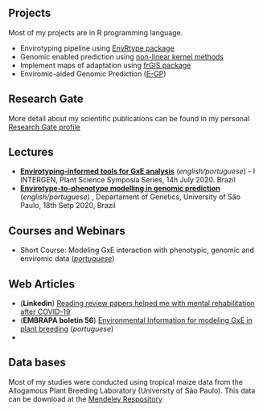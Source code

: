 ## Projects

Most of my projects are in R programming language.


- Envirotyping pipeline using [EnvRtype package](https://github.com/allogamous/EnvRtype/blob/master/README.md)
- Genomic enabled prediction using [non-linear kernel methods](https://github.com/gcostaneto/KernelMethods)
- Implement maps of adaptation using [frGIS package](https://github.com/gcostaneto/frGIS)
- Enviromic-aided Genomic Prediction ([E-GP](https://github.com/gcostaneto/EGP/blob/main/README.md))

## Research Gate

More detail about my scientific publications can be found in my personal [Research Gate profile](https://www.researchgate.net/profile/Germano-Costa-Neto)

## Lectures

- [**Envirotyping-informed tools for GxE analysis**](https://www.youtube.com/watch?v=apg-o6NHLD8&t=78s) (*english/portuguese*) - I INTERGEN, Plant Science Symposia Series, 14h July 2020. Brazil
- [**Envirotype-to-phenotype modelling in genomic prediction**](https://www.youtube.com/watch?v=IPLFPUVBp40&t=3301s) (*english/portuguese*) , Departament of Genetics, University of São Paulo, 18th Setp 2020, Brazil

## Courses and Webinars

- Short Course: Modeling GxE interaction with phenotypic, genomic and enviromic data (*[portuguese]()*)

## Web Articles

- (**Linkedin**)  [Reading review papers helped me with mental rehabilitation after COVID-19](https://www.linkedin.com/pulse/reading-review-papers-helped-me-mental-rehabilitation-costa-neto/)
- (**EMBRAPA boletin 56**) [Environmental Information for modeling GxE in plant breeding](https://www.infoteca.cnptia.embrapa.br/infoteca/bitstream/doc/1124389/1/CNPAF-2020-BPD56.pdf) (*portuguese*)
- 
## Data bases

Most of my studies were conducted using tropical maize data from the Allogamous Plant Breeding Laboratory (University of São Paulo). This data can be download at the [Mendeley Respository](https://data.mendeley.com/research-data/?page=0&search=%22Fritsche-Neto%22%20)


